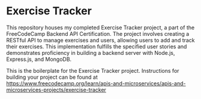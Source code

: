 # Exercise Tracker

This repository houses my completed Exercise Tracker project, a part of the FreeCodeCamp Backend API Certification. The project involves creating a RESTful API to manage exercises and users, allowing users to add and track their exercises. This implementation fulfills the specified user stories and demonstrates proficiency in building a backend server with Node.js, Express.js, and MongoDB.


This is the boilerplate for the Exercise Tracker project. Instructions for building your project can be found at https://www.freecodecamp.org/learn/apis-and-microservices/apis-and-microservices-projects/exercise-tracker
